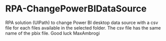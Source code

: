 # RPA-ChangePowerBIDataSource
RPA solution (UIPath) to change Power BI desktop data source with a csv file for each files available in the selected folder.
The csv file has the same name of the pbix file.
Good luck MaxAmbrogi
